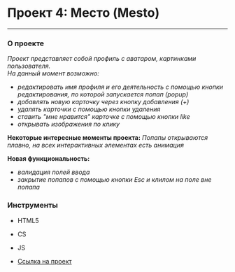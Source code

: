 # Проект 4: Место (Mesto)
--------------------------

### О проекте 

_Проект представляет собой профиль с аватаром, картинками пользователя._   
_На данный момент возможно:_ 
* _редактировать имя профиля и его деятельность с помощью кнопки редактирования, по которой запускается попап (popup)_ 
* _добавлять новую карточку через кнопку добавления (+)_ 
* _удалять карточки с помощью кнопки удаления_ 
* _ставить "мне нравится" карточке с помощью кнопки like_ 
* _открывать изображения по клику_

**Некоторые интересные моменты проекта:** 
_Попапы открываются плавно, на всех интерактивных элементах есть анимация_ 

**Новая функциональность:**  
* _валидация полей ввода_  
* _закрытие попапов с помощью кнопки Esc и клилом на поле вне попапа_  

### Инструменты 

* HTML5 
* CS 
* JS 




* [Ссылка на проект](https://mariaaddict.github.io/mesto/index.html "Мой проект, смотри! :)")